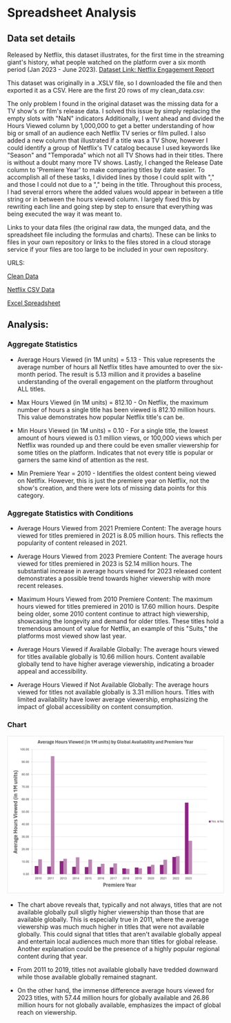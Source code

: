 # Spreadsheet Analysis
## Data set details
Released by Netflix, this dataset illustrates, for the first time in the streaming giant's history, what people watched on the platform over a six month period (Jan 2023 - June 2023). [Dataset Link: Netflix Engagement Report](https://about.netflix.com/en/news/what-we-watched-a-netflix-engagement-report)

This dataset was originally in a .XSLV file, so I downloaded the file and then exported it as a CSV. Here are the first 20 rows of my clean_data.csv:

The only problem I found in the original dataset was the missing data for a TV show's or film's release data. I solved this issue by simply replacing the empty slots with "NaN" indicators Additionally, I went ahead and divided the Hours Viewed column by 1,000,000 to get a better understanding of how big or small of an audience each Netflix TV series or film pulled. I also added a new column that illustrated if a title was a TV Show, however I could identify a group of Netflix's TV catalog because I used keywords like "Season" and "Temporada" which not all TV Shows had in their titles. There is without a doubt many more TV shows. Lastly, I changed the Release Date column to 'Premiere Year' to make comparing titles by date easier. To accomplish all of these tasks, I divided lines by those I could split with "," and those I could not due to a "," being in the title. Throughout this process, I had several errors where the added values would appear in between a title string or in between the hours viewed column. I largely fixed this by rewriting each line and going step by step to ensure that everything was being executed the way it was meant to.

Links to your data files (the original raw data, the munged data, and the spreadsheet file including the formulas and charts). These can be links to files in your own repository or links to the files stored in a cloud storage service if your files are too large to be included in your own repository.

URLS:

[Clean Data](https://github.com/dbdesign-students-spring2024/3-spreadsheet-analysis-dtuesta1/blob/main/data/clean_data.csv)

[Netflix CSV Data](https://github.com/dbdesign-students-spring2024/3-spreadsheet-analysis-dtuesta1/blob/main/data/netflix_data.csv)

[Excel Spreadsheet](https://github.com/dbdesign-students-spring2024/3-spreadsheet-analysis-dtuesta1/blob/main/data/netflix_spreadsheet.xlsx)


## Analysis:
###  Aggregate Statistics
- Average Hours Viewed (in 1M units) = 5.13 - This value represents the average number of hours all Netflix titles have amounted to over the six-month period. The result is 5.13 million and it provides a baseline understanding of the overall engagement on the platform throughout ALL titles.

- Max Hours Viewed (in 1M units) = 812.10 - On Netflix, the maximum number of hours a single title has been viewed is 812.10 million hours. This value demonstrates how popular Netflix title's can be. 

- Min Hours Viewed (in 1M units) = 0.10 - For a single title, the lowest amount of hours viewed is 0.1 million views, or 100,000 views which per Netflix was rounded up and there could be even smaller viewership for some titles on the platform. Indicates that not every title is popular or garners the same kind of attention as the rest.

- Min Premiere Year = 2010 - Identifies the oldest content being viewed on Netlfix. However, this is just the premiere year on Netflix, not the show's creation, and there were lots of missing data points for this category. 

###  Aggregate Statistics with Conditions
- Average Hours Viewed from 2021 Premiere Content: The average hours viewed for titles premiered in 2021 is 8.05 million hours. This reflects the popularity of content released in 2021.

- Average Hours Viewed from 2023 Premiere Content: The average hours viewed for titles premiered in 2023 is 52.14 million hours. The substantial increase in average hours viewed for 2023 released content demonstrates a possible trend towards higher viewership with more recent releases.

- Maximum Hours Viewed from 2010 Premiere Content: The maximum hours viewed for titles premiered in 2010 is 17.60 million hours. Despite being older, some 2010 content continue to attract high viewership, showcasing the longevity and demand for older titles. These titles hold a tremendous amount of value for Netflix, an example of this "Suits," the platforms most viewed show last year. 

- Average Hours Viewed if Available Globally: The average hours viewed for titles available globally is 10.66 million hours. Content available globally tend to have higher average viewership, indicating a broader appeal and accessibility.

- Average Hours Viewed if Not Available Globally: The average hours viewed for titles not available globally is 3.31 million hours. Titles with limited availability have lower average viewership, emphasizing the impact of global accessibility on content consumption.

### Chart
![Hours Viewed (in 1M units) by Global Availability and Premiere Run](/data/Chart.png)
- The chart above reveals that, typically and not always, titles that are not available globally pull sligtly higher viewership than those that are available globally. This is especially true in 2011, where the average viewership was much much higher in titles that were not available globally. This could signal that titles that aren't available globally  appeal and entertain local audiences much more than titles for global release. Another explanation could be the presence of a highly popular regional content during that year.

- From 2011 to 2019, titles not available globally have tredded downward while those available globally remained stagnant. 

- On the other hand, the immense difference average hours viewed for 2023 titles, with 57.44 million hours for globally available and 26.86 million hours for not globally available, emphasizes the impact of global reach on viewership.



